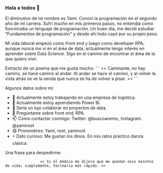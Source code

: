 ### Hola a todos 👋

El diminutivo de mi nombre es Yami. Conocí la programación en el segundo año de mi carrera. Sufrí mucho en mis primeros pasos, no entendía como funcionaba un lenguaje de programación. Un buen día, me decidí estudiar "Fundamentos de programación" y desde ahí todo cayó por su propio peso.

Mi vida laboral empezó como front end y luego como developer RPA; aunque nunca me vi en el área de data, actualmente tengo interés en aprender sobre Data Science. Sigo en el camino de encontrar el área de la que quiero vivir. 

Extracto de un poema que me gusta mucho:
´´´
                                                       << Caminante, no hay camino,
                                                          se hace camino al andar.
                                                          Al andar se hace el camino,
                                                          y al volver la vista atrás
                                                          se ve la senda que nunca
                                                          se ha de volver a pisar. >>
´´´

Algunos datos sobre mí:

- 🔭 Actualmente estoy trabajando en una empresa de logística.
- 🌱 Actualmente estoy aprendiendo Power Bi.
- 👯 Sería un lujo colaborar en proyectos de data.
- 💬 Pregúntame sobre front end, RPA.
- 📫 Cómo contactar conmigo: Twitter: @buscoanemo, Instagram: @yamiroot
- 😄 Pronombres: Yami, root, yamiroot
- ⚡ Dato curioso: Me gustan los dinos. En mis ratos práctico danza clásica.


Una frase para despedirme:

                    << Si el médico me dijera que me quedan seis minutos de vida; simplemente, teclearía más rápido. >>

